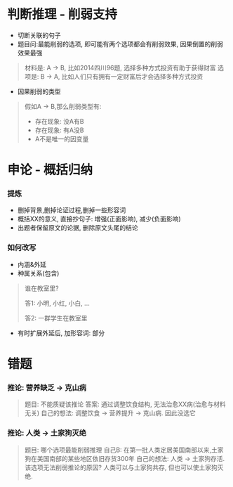 # 判断推理 - 削弱支持
- 切断关联的句子
- 题目问:最能削弱的选项, 即可能有两个选项都会有削弱效果, 因果倒置的削弱效果最强
> 材料是: A -> B, 比如2014四川96题, 选择多种方式投资有助于获得财富
> 选项是: B -> A, 比如人们只有拥有一定财富后才会选择多种方式投资
- 因果削弱的类型
> 假如A -> B,那么削弱类型有:
> - 存在现象: 没A有B
> - 存在现象: 有A没B
> - A不是唯一的因变量


# 申论 - 概括归纳
### 提炼
- 删掉背景,删掉论证过程,删掉一些形容词
- 概括XX的意义, 直接抄句子: 增强(正面影响), 减少(负面影响)
- 出题者保留原文的论据, 删除原文头尾的结论
### 如何改写
- 内涵&外延
- 种属关系(包含)
> 谁在教室里? 
>
> 答1: 小明, 小红, 小白, ...
>
> 答2: 一群学生在教室里
- 有时扩展外延后, 加形容词: 部分

# 错题
### 推论: 营养缺乏 -> 克山病
> 题目: 不能质疑该推论
> 答案: 通过调整饮食结构, 无法治愈XX病(治愈与材料无关)
> 自己的想法: 调整饮食 -> 营养提升 -> 克山病. 因此没选它
### 推论: 人类 -> 土家狗灭绝
> 题目: 哪个选项最能削弱推理
> 自己B: 在第一批人类定居美国南部以来,土家狗在美国南部的某些地区依旧存货300年
> 自己的想法: 人类 -> 土家狗存活. 该选项无法削弱推论的原因? 人类可以与土家狗共存, 但也可以使土家狗灭绝.

